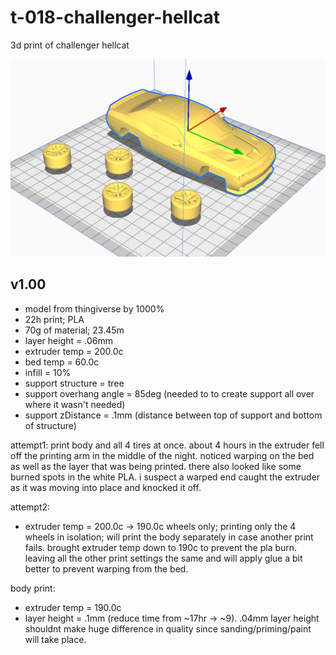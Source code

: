 # t-018-challenger-hellcat
3d print of challenger hellcat


![cura-model](./images/v01.00-cura-model-view.PNG)

## v1.00  
* model from thingiverse by 1000%
* 22h print; PLA
* 70g of material; 23.45m
* layer height = .06mm
* extruder temp = 200.0c
* bed temp = 60.0c
* infill = 10%
* support structure = tree
* support overhang angle = 85deg (needed to to create support all over where it wasn't needed)
* support zDistance = .1mm (distance between top of support and bottom of structure)

attempt1: print body and all 4 tires at once. about 4 hours in the extruder fell off the printing 
arm in the middle of the night. noticed warping on the bed as well as the layer that was being printed.
there also looked like some burned spots in the white PLA. 
i suspect a warped end caught the extruder as it was moving into place and knocked it off. 

attempt2: 
* extruder temp = 200.0c -> 190.0c
wheels only; printing only the 4 wheels in isolation; will print the body separately in case another print fails. 
brought extruder temp down to 190c to prevent the pla burn.
leaving all the other print settings the same and will apply glue a bit better to prevent warping from the bed.

body print: 
* extruder temp = 190.0c
* layer height = .1mm (reduce time from ~17hr -> ~9). .04mm layer height shouldnt make huge difference in quality 
since sanding/priming/paint will take place. 
